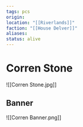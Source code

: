 ```yaml
---
tags: pcs
origin: 
location: "[[Riverlands]]"
faction: "[[House Delver]]"
aliases: 
status: alive
---
```


# Corren Stone

![[Corren Stone.jpg]]

## Banner
![[Corren Banner.png]]